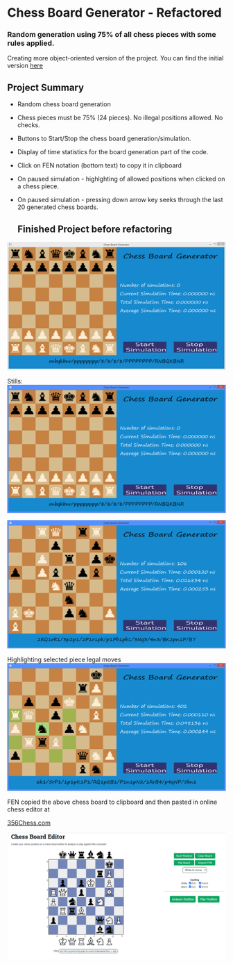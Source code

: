 # Chess Board Generator - Refactored
### Random generation using 75% of all chess pieces with some rules applied.

Creating more object-oriented version of the project.
You can find the initial version [here](https://github.com/Ribel78/CPPCourseEGT_ChessBoardGenerator)

## **Project Summary**

- Random chess board generation
- Chess pieces must be 75% (24 pieces). No illegal positions allowed. No checks.
- Buttons to Start/Stop the chess board generation/simulation.
- Display of time statistics for the board generation part of the code.
- Click on FEN notation (bottom text) to copy it in clipboard
- On paused simulation - highlghting of allowed positions when clicked on a chess piece.
- On paused simulation - pressing down arrow key seeks through the last 20 generated chess boards.

  ## **Finished Project before refactoring**

![Frame 107](https://github.com/Ribel78/CPPCourseEGT_ChessBoardGenerator/blob/main/screenshots/ChessBoardGenerator%20-%20WIP3.gif)

Stills:
![Start Configuration](https://github.com/Ribel78/CPPCourseEGT_ChessBoardGenerator/blob/main/screenshots/scr(3).png)

![Simulation Stats](https://github.com/Ribel78/CPPCourseEGT_ChessBoardGenerator/blob/main/screenshots/scr(4).png)

Highlighting selected piece legal moves
![Simulation Stats](https://github.com/Ribel78/CPPCourseEGT_ChessBoardGenerator/blob/main/screenshots/sc(8).png)

FEN copied the above chess board to clipboard and then pasted in online chess editor at 

[356Chess.com](https://www.365chess.com/board_editor.php)

![Simulation Stats](https://github.com/Ribel78/CPPCourseEGT_ChessBoardGenerator/blob/main/screenshots/sc(9).png)

